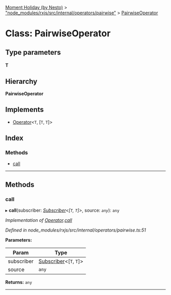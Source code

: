 [Moment Holiday (by Nesto)](../README.md) > ["node_modules/rxjs/src/internal/operators/pairwise"](../modules/_node_modules_rxjs_src_internal_operators_pairwise_.md) > [PairwiseOperator](../classes/_node_modules_rxjs_src_internal_operators_pairwise_.pairwiseoperator.md)

# Class: PairwiseOperator

## Type parameters
#### T 
## Hierarchy

**PairwiseOperator**

## Implements

* [Operator](../interfaces/_node_modules_rxjs_src_internal_operator_.operator.md)<`T`, [`T`, `T`]>

## Index

### Methods

* [call](_node_modules_rxjs_src_internal_operators_pairwise_.pairwiseoperator.md#call)

---

## Methods

<a id="call"></a>

###  call

▸ **call**(subscriber: *[Subscriber](_node_modules_rxjs_src_internal_subscriber_.subscriber.md)<[`T`, `T`]>*, source: *`any`*): `any`

*Implementation of [Operator](../interfaces/_node_modules_rxjs_src_internal_operator_.operator.md).[call](../interfaces/_node_modules_rxjs_src_internal_operator_.operator.md#call)*

*Defined in node_modules/rxjs/src/internal/operators/pairwise.ts:51*

**Parameters:**

| Param | Type |
| ------ | ------ |
| subscriber | [Subscriber](_node_modules_rxjs_src_internal_subscriber_.subscriber.md)<[`T`, `T`]> |
| source | `any` |

**Returns:** `any`

___

